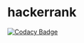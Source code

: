 # hackerrank
[![Codacy Badge](https://api.codacy.com/project/badge/Grade/186dd0a2b7544aa19164b49cae3f1d2e)](https://app.codacy.com/app/theangi/hackerrank?utm_source=github.com&utm_medium=referral&utm_content=theangi/hackerrank&utm_campaign=badger)